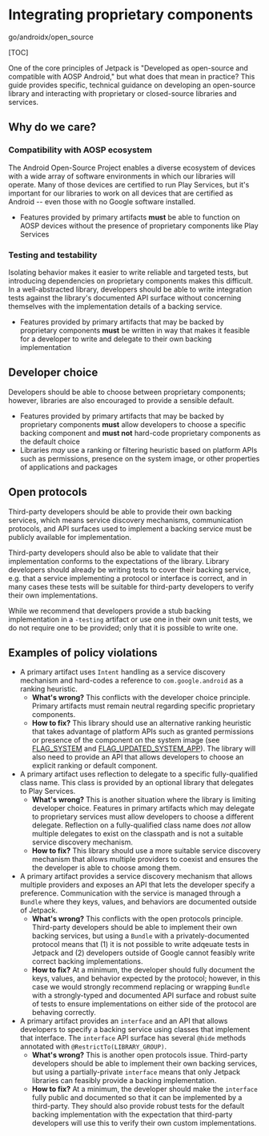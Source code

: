 # Integrating proprietary components

go/androidx/open_source

<!--*
# Document freshness: For more information, see go/fresh-source.
freshness: { owner: 'alanv' reviewed: '2021-02-11' }
*-->

[TOC]

One of the core principles of Jetpack is "Developed as open-source and
compatible with AOSP Android," but what does that mean in practice? This guide
provides specific, technical guidance on developing an open-source library and
interacting with proprietary or closed-source libraries and services.

## Why do we care?

### Compatibility with AOSP ecosystem

The Android Open-Source Project enables a diverse ecosystem of devices with a
wide array of software environments in which our libraries will operate. Many of
those devices are certified to run Play Services, but it's important for our
libraries to work on all devices that are certified as Android -- even those
with no Google software installed.

*   Features provided by primary artifacts **must** be able to function on AOSP
    devices without the presence of proprietary components like Play Services

### Testing and testability

Isolating behavior makes it easier to write reliable and targeted tests, but
introducing dependencies on proprietary components makes this difficult. In a
well-abstracted library, developers should be able to write integration tests
against the library's documented API surface without concerning themselves with
the implementation details of a backing service.

*   Features provided by primary artifacts that may be backed by proprietary
    components **must** be written in way that makes it feasible for a developer
    to write and delegate to their own backing implementation

## Developer choice

Developers should be able to choose between proprietary components; however,
libraries are also encouraged to provide a sensible default.

*   Features provided by primary artifacts that may be backed by proprietary
    components **must** allow developers to choose a specific backing component
    and **must not** hard-code proprietary components as the default choice
*   Libraries _may_ use a ranking or filtering heuristic based on platform APIs
    such as permissions, presence on the system image, or other properties of
    applications and packages

## Open protocols

Third-party developers should be able to provide their own backing services,
which means service discovery mechanisms, communication protocols, and API
surfaces used to implement a backing service must be publicly available for
implementation.

Third-party developers should also be able to validate that their implementation
conforms to the expectations of the library. Library developers should already
be writing tests to cover their backing service, e.g. that a service
implementing a protocol or interface is correct, and in many cases these tests
will be suitable for third-party developers to verify their own implementations.

While we recommend that developers provide a stub backing implementation in a
`-testing` artifact or use one in their own unit tests, we do not require one to
be provided; only that it is possible to write one.

## Examples of policy violations

*   A primary artifact uses `Intent` handling as a service discovery mechanism
    and hard-codes a reference to `com.google.android` as a ranking heuristic.
    *   **What's wrong?** This conflicts with the developer choice principle.
        Primary artifacts must remain neutral regarding specific proprietary
        components.
    *   **How to fix?** This library should use an alternative ranking heuristic
        that takes advantage of platform APIs such as granted permissions or
        presence of the component on the system image (see
        [FLAG_SYSTEM](https://developer.android.com/reference/android/content/pm/ApplicationInfo#FLAG_SYSTEM)
        and
        [FLAG_UPDATED_SYSTEM_APP](https://developer.android.com/reference/android/content/pm/ApplicationInfo#FLAG_UPDATED_SYSTEM_APP)).
        The library will also need to provide an API that allows developers to
        choose an explicit ranking or default component.
*   A primary artifact uses reflection to delegate to a specific fully-qualified
    class name. This class is provided by an optional library that delegates to
    Play Services.
    *   **What's wrong?** This is another situation where the library is
        limiting developer choice. Features in primary artifacts which may
        delegate to proprietary services must allow developers to choose a
        different delegate. Reflection on a fully-qualified class name does
        _not_ allow multiple delegates to exist on the classpath and is not a
        suitable service discovery mechanism.
    *   **How to fix?** This library should use a more suitable service
        discovery mechanism that allows multiple providers to coexist and
        ensures the the developer is able to choose among them.
*   A primary artifact provides a service discovery mechanism that allows
    multiple providers and exposes an API that lets the developer specify a
    preference. Communication with the service is managed through a `Bundle`
    where they keys, values, and behaviors are documented outside of Jetpack.
    *   **What's wrong?** This conflicts with the open protocols principle.
        Third-party developers should be able to implement their own backing
        services, but using a `Bundle` with a privately-documented protocol
        means that (1) it is not possible to write adqeuate tests in Jetpack and
        (2) developers outside of Google cannot feasibly write correct backing
        implementations.
    *   **How to fix?** At a minimum, the developer should fully document the
        keys, values, and behavior expected by the protocol; however, in this
        case we would strongly recommend replacing or wrapping `Bundle` with a
        strongly-typed and documented API surface and robust suite of tests to
        ensure implementations on either side of the protocol are behaving
        correctly.
*   A primary artifact provides an `interface` and an API that allows developers
    to specify a backing service using classes that implement that interface.
    The `interface` API surface has several `@hide` methods annotated with
    `@RestrictTo(LIBRARY_GROUP)`.
    *   **What's wrong?** This is another open protocols issue. Third-party
        developers should be able to implement their own backing services, but
        using a partially-private `interface` means that only Jetpack libraries
        can feasibly provide a backing implementation.
    *   **How to fix?** At a minimum, the developer should make the `interface`
        fully public and documented so that it can be implemented by a
        third-party. They should also provide robust tests for the default
        backing implementation with the expectation that third-party developers
        will use this to verify their own custom implementations.
